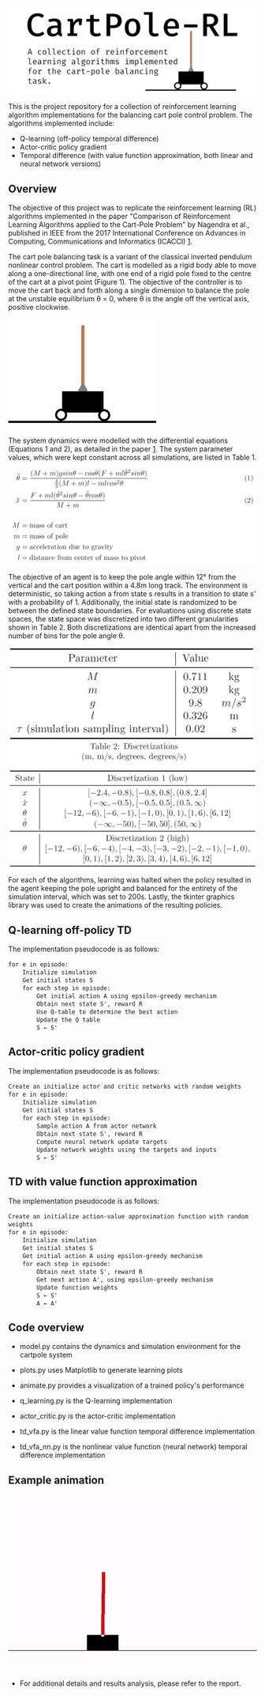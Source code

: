 
![Banner](./img/banner.png)

This is the project repository for a collection of reinforcement learning algorithm implementations for the balancing cart pole control problem.
The algorithms implemented include:
- Q-learning (off-policy temporal difference)
- Actor-critic policy gradient
- Temporal difference (with value function approximation, both linear and neural network versions)

## Overview

The objective of this project was to replicate the reinforcement learning (RL) algorithms implemented in the paper "Comparison of Reinforcement Learning Algorithms applied to the Cart-Pole Problem" by Nagendra et al., published in IEEE from the 2017 International Conference on Advances in Computing, Communications and Informatics (ICACCI) [1](https://arxiv.org/abs/1810.01940).

The cart pole balancing task is a variant of the classical inverted pendulum nonlinear control problem. The cart is modelled as a rigid body able to move along a one-directional line, with one end of a rigid pole fixed to the centre of the cart at a pivot point (Figure 1). The objective of the controller is to move the cart back and forth along a single dimension to balance the pole at the unstable equilibrium θ = 0, where θ is the angle off the vertical axis, positive clockwise.


<img src="./img/cartpole.png" width="300">


The system dynamics were modelled with the differential equations (Equations 1 and 2), as detailed in the paper [1](https://arxiv.org/abs/1810.01940). The system parameter values, which were kept constant across all simulations, are listed in Table 1.


<img src="./img/eom.png">


The objective of an agent is to keep the pole angle within 12° from the vertical and the cart position within a 4.8m long track. The environment is deterministic, so taking action a from state s results in a transition to state s' with a probability of 1. Additionally, the initial state is randomized to be between the defined state boundaries.
For evaluations using discrete state spaces, the state space was discretized into two different granularities shown in Table 2. Both discretizations are identical apart from the increased number of bins for the pole angle θ.


<img src="./img/simparams.png" width="500">
<img src="./img/discretizations.png">


For each of the algorithms, learning was halted when the policy resulted in the agent keeping the pole upright and balanced for the entirety of the simulation interval, which was set to 200s. Lastly, the tkinter graphics library was used to create the animations of the resulting policies.

## Q-learning off-policy TD

The implementation pseudocode is as follows:
```
for e in episode:
    Initialize simulation
    Get initial states S
    for each step in episode:
        Get initial action A using epsilon-greedy mechanism
        Obtain next state S', reward R
        Use Q-table to determine the best action
        Update the Q table
        S ← S'
```
## Actor-critic policy gradient
The implementation pseudocode is as follows:
```
Create an initialize actor and critic networks with random weights
for e in episode:
    Initialize simulation
    Get initial states S
    for each step in episode:
        Sample action A from actor network
        Obtain next state S', reward R
        Compute neural network update targets
        Update network weights using the targets and inputs
        S ← S'
```
## TD with value function approximation
The implementation pseudocode is as follows:
```
Create an initialize action-value approximation function with random weights
for e in episode:
    Initialize simulation
    Get initial states S
    Get initial action A using epsilon-greedy mechanism
    for each step in episode:
        Obtain next state S', reward R
        Get next action A', using epsilon-greedy mechanism
        Update function weights
        S ← S'
        A ← A'
```

## Code overview
- model.py contains the dynamics and simulation environment for the cartpole system
- plots.py uses Matplotlib to generate learning plots
- animate.py provides a visualization of a trained policy's performance

- q_learning.py is the Q-learning implementation
- actor_critic.py is the actor-critic implementation
- td_vfa.py is the linear value function temporal difference implementation
- td_vfa_nn.py is the nonlinear value function (neural network) temporal difference implementation

## Example animation
![q_learning policy](./img/q_learning.gif)

* For additional details and results analysis, please refer to the report.